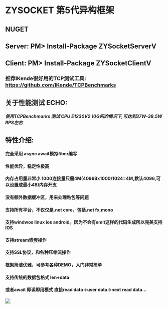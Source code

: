 ﻿# ZYSOCKET 第5代异构框架

## NUGET
## Server: PM> Install-Package ZYSocketServerV
## Client:  PM> Install-Package ZYSocketClientV
### 推荐IKende很好用的TCP测试工具: https://github.com/IKende/TCPBenchmarks
## 关于性能测试 ECHO:
##### 使用TCPBenchmarks 测试 CPU  E1230V2  10G网的情况下,可达到37W-38.5W RPS左右
## 特性介绍:
#### 完全采用 async await模拟fiber编写
#### 性能优异，稳定性极高
#### 内存占用量非常小 1000连接量只需4M(4096Bx1000/1024=4M,默认4096,可以设置成最小4B)内存开支 
#### 没有额外数据缓冲区，用来处理粘包等问题
#### 支持所有平台，不仅仅是.net core，包括.net fx,mono
#### 支持windwos linux ios android。因为不会有emit这样的代码生成所以完美支持IOS
#### 支持stream嵌套操作
#### 支持SSL协议，和各种压缩流操作
#### 框架简洁优雅，可参考各种DEMO，入门非常简单
#### 支持传统的数据包格式 len+data
#### 或者await 即读即用模式 直接read data->user data->next read data...

![](https://github.com/luyikk/ZYSOCKET-V/blob/master/Benchmarks/echoBenchmarks.png?raw=true)
